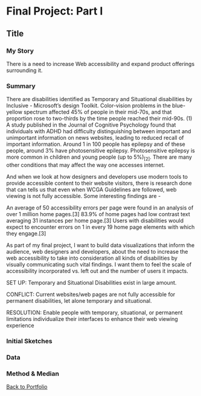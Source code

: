 # Final Project: Part I
## Title
### My Story

There is a need to increase Web accessibility and expand product offerings surrounding it.
### Summary

There are disabilities identified as Temporary and Situational disabilities by Inclusive - Microsoft’s design Toolkit. Color-vision problems in the blue-yellow spectrum affected 45% of people in their mid-70s, and that proportion rose to two-thirds by the time people reached their mid-90s. (1) A study published in the Journal of Cognitive Psychology found that individuals with ADHD had difficulty distinguishing between important and unimportant information on news websites, leading to reduced recall of important information. Around 1 in 100 people has epilepsy and of these people, around 3% have photosensitive epilepsy. Photosensitive epilepsy is more common in children and young people (up to 5%)<sub>[2]</sub>. There are many other conditions that may affect the way one accesses internet.

And when we look at how designers and developers use modern tools to provide accessible content to their website visitors, there is research done that can tells us that even when WCGA Guidelines are followed, web viewing is not fully accessible. Some interesting findings are - 

An average of 50 accessibility errors per page were found in an analysis of over 1 million home pages.[3]
83.9% of home pages had low contrast text averaging 31 instances per home page.[3]
Users with disabilities would expect to encounter errors on 1 in every 19 home page elements with which they engage.[3] 

As part of my final project, I want to build data visualizations that inform the audience, web designers and developers, about the need to increase the web accessibility to take into consideration all kinds of disabilities by visually communicating such vital findings. I want them to feel the scale of accessibility incorporated vs. left out and the number of users it impacts. 

SET UP: Temporary and Situational Disabilities exist in large amount.

CONFLICT: Current websites/web pages are not fully accessible for permanent disabilities, let alone temporary and situational. 

RESOLUTION: Enable people with temporary, situational, or permanent limitations individualize their interfaces to enhance their web viewing experience
### Initial Sketches

### Data

### Method & Median

[Back to Portfolio](https://misarip.github.io/Mish_Portfolio/)
